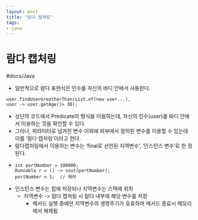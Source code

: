 ```yaml
---
layout: post
title: "람다 캡쳐링"
tags:
- java
---
```


# 람다 캡처링

#docs/Java

* 일반적으로 람다 표현식은 인수를 자신의 바디 안에서 사용한다.
```
user.findUserGreatherThan(List.of(new user...),
user -> user.getAge()> 30);
```

* 상단의 코드에서 Predicate의 형식을 이용하는데, 자신의 인수(user)를 바디 안에서
 이용하는 것을 확인할 수 있다.
* 그러나, 파라미터로 넘겨진 변수 이외에 외부에서 정의된 변수를 이용할 수 있는데 이를 ‘람다 캡처링’이라고 한다.
* 람다캡처링에서 이용하는 변수는 ‘final로 선언된 지역변수’, ‘인스턴스 변수’로 한
정된다.
* ```
  int portNumber = 100000;
  Runnable r = () -> sout(portNumber);
  portNumber = 1;  // 에러
  ```
* 인스턴스 변수는 힙에 저장되나 지역변수는 스택에 위치
  * 지역변수 -> 람다 캡쳐링 시 람다 내부에 해당 변수를 저장
    * 메서드 실행 중에만 지역변수의 생명주기가 유효하며 메서드 종료시 메모리에서
 해제됨
